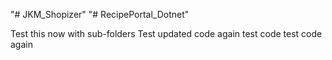 "# JKM_Shopizer" 
"# RecipePortal_Dotnet" 


Test this now
with sub-folders
Test
updated code
again
test code
test code again
